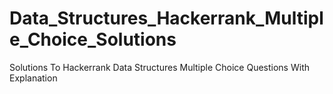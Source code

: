 # Data_Structures_Hackerrank_Multiple_Choice_Solutions

Solutions To Hackerrank Data Structures Multiple Choice Questions With Explanation 

